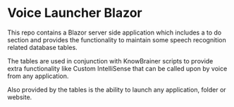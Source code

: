 # Voice Launcher Blazor

This repo contains a Blazor server side application which includes a to do section and provides the functionality to maintain some speech recognition related database tables.

The tables are used in conjunction with KnowBrainer scripts to provide extra functionality like Custom IntelliSense that can be called upon by voice from any application.

Also provided by the tables is the ability to launch any application, folder or website.

  
